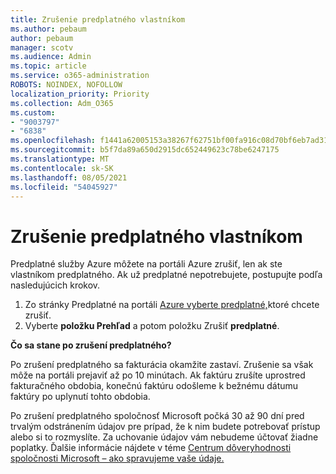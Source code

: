 ```yaml
---
title: Zrušenie predplatného vlastníkom
ms.author: pebaum
author: pebaum
manager: scotv
ms.audience: Admin
ms.topic: article
ms.service: o365-administration
ROBOTS: NOINDEX, NOFOLLOW
localization_priority: Priority
ms.collection: Adm_O365
ms.custom:
- "9003797"
- "6838"
ms.openlocfilehash: f1441a62005153a38267f62751bf00fa916c08d70bf6eb7ad31135a262bd5363
ms.sourcegitcommit: b5f7da89a650d2915dc652449623c78be6247175
ms.translationtype: MT
ms.contentlocale: sk-SK
ms.lasthandoff: 08/05/2021
ms.locfileid: "54045927"
---
```

# <a name="cancellation-of-a-subscription-by-owner"></a>Zrušenie predplatného vlastníkom

Predplatné služby Azure môžete na portáli Azure zrušiť, len ak ste vlastníkom predplatného. Ak už predplatné nepotrebujete, postupujte podľa nasledujúcich krokov.

1. Zo stránky Predplatné na portáli [Azure vyberte predplatné,](https://ms.portal.azure.com/#blade/Microsoft_Azure_Billing/SubscriptionsBlade)ktoré chcete zrušiť.
2. Vyberte **položku Prehľad** a potom položku Zrušiť **predplatné**.

**Čo sa stane po zrušení predplatného?**

Po zrušení predplatného sa fakturácia okamžite zastaví. Zrušenie sa však môže na portáli prejaviť až po 10 minútach. Ak faktúru zrušíte uprostred fakturačného obdobia, konečnú faktúru odošleme k bežnému dátumu faktúry po uplynutí tohto obdobia.

Po zrušení predplatného spoločnosť Microsoft počká 30 až 90 dní pred trvalým odstránením údajov pre prípad, že k nim budete potrebovať prístup alebo si to rozmyslíte. Za uchovanie údajov vám nebudeme účtovať žiadne poplatky. Ďalšie informácie nájdete v téme [Centrum dôveryhodnosti spoločnosti Microsoft – ako spravujeme vaše údaje.](https://www.microsoft.com/trust-center/privacy/data-management#leave)


